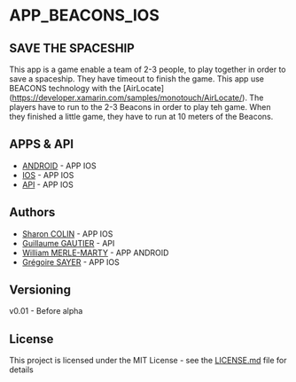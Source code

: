 # APP_BEACONS_IOS

## SAVE THE SPACESHIP

This app is a game enable a team of 2-3 people, to play together in order to save a spaceship. They have timeout to finish the game.
This app use BEACONS technology with the [AirLocate] (https://developer.xamarin.com/samples/monotouch/AirLocate/). The players have to run to the 2-3 Beacons in order to play teh game. When they finished a little game, they have to run at 10 meters of the Beacons.

## APPS & API

* [ANDROID](https://github.com/williammerlemarty/APP_BEACONS_ANDROID) - APP IOS
* [IOS](https://github.com/williammerlemarty/APP_RECHERCHE_HTML_IOS) - APP IOS
* [API](https://github.com/xeewi/eemi_workshop_server) - APP IOS


## Authors

* [Sharon COLIN](https://github.com/ShaEemi/) - APP IOS
* [Guillaume GAUTIER](https://github.com/xeewi) - API
* [William MERLE-MARTY](https://github.com/williammerlemarty) - APP ANDROID
* [Grégoire SAYER]() - APP IOS

## Versioning

v0.01 - Before alpha

## License

This project is licensed under the MIT License - see the [LICENSE.md](LICENSE.md) file for details
